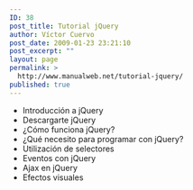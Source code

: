 ```yaml
---
ID: 38
post_title: Tutorial jQuery
author: Víctor Cuervo
post_date: 2009-01-23 23:21:10
post_excerpt: ""
layout: page
permalink: >
  http://www.manualweb.net/tutorial-jquery/
published: true
---
```

*   Introducción a jQuery
*   Descargarte jQuery
*   ¿Cómo funciona jQuery?
*   ¿Qué necesito para programar con jQuery?
*   Utilización de selectores
*   Eventos con jQuery
*   Ajax en jQuery
*   Efectos visuales